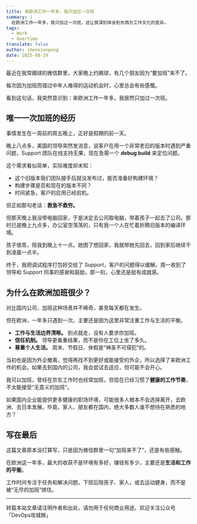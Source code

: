 ```yaml
---
title: 来欧洲工作一年多，我只加过一次班
summary: |
  在欧洲工作一年多，我只加过一次班，这让我深刻体会到东西方工作文化的差异。
tags:
  - Work
  - Overtime
translate: false
author: shenxianpeng
date: 2025-08-29
---
```



最近在我常踢球的微信群里，大家晚上约踢球，有几个朋友因为“要加班”来不了。

每次因为加班而错过中年人难得的运动机会时，心里总会有些感慨。

看到这句话，我突然意识到：来欧洲工作一年多，我居然只加过一次班。

## 唯一一次加班的经历

事情发生在一周前的周五晚上，正好是假期的前一天。

晚上八点多，美国的领导突然发消息，说客户在用一个非常老旧的版本时遇到严重问题，Support 团队在线支持无果，现在急需一个 **debug build** 来定位问题。

这个需求看似简单，实际难度却未知：

* 这个旧版本我们团队接手后就没发布过，能否准备好构建环境？
* 构建步骤是否和现在的版本不同？
* 时间紧急，客户的应用已经宕机。

但正如那句老话：**救急不救穷。**


但那天晚上我没带电脑回家，于是决定去公司取电脑，带着孩子一起去了公司。那时已是晚上九点多，办公室空荡荡的，只有我一个人在忙着折腾旧版本的编译环境。


孩子很乖，陪我到晚上十一点。她困了想回家，我就带她先回去，回到家后继续干到凌晨一点半。


终于，我把调试程序打包好交给了 Support，客户的问题得以缓解。周一收到了领导和 Support 同事的感谢和鼓励，那一刻，心里还是挺有成就感。

## 为什么在欧洲加班很少？

对比国内公司，加班这种场景并不稀奇，甚至每天都在发生。


但在欧洲，一年多只遇到一次。主要还是因为这里非常注重工作与生活的平衡。

* **工作与生活边界清晰。** 到点就走，没有人要求你加班。
* **信任机制。** 领导更看重结果，而不是你在工位上坐了多久。
* **尊重个人生活。** 周末、节假日、休假是“神圣不可侵犯”的。


当初也是因为外企撤离，觉得再找不到更好或能接受的外企，所以选择了来欧洲工作的机会。如果去到国内的公司，我会尝试去适应，但可能不会开心。


我可以加班，曾经在京东工作时也经常加班，但现在已经习惯了**健康的工作节奏**，不太能接受“无意义的加班”。


如果国内企业能提供更多健康的职场环境，可能很多人根本不会选择离开，去欧洲、去日本发展。毕竟，家人、朋友都在国内，绝大多数人谁不想待在熟悉的地方？

## 写在最后

这篇文章原本没打算写，只是因为微信群里一句“加班来不了”，还是有些感触。

在欧洲这一年多，最大的收获不是环境有多好，赚钱有多少，主要还是**生活和工作的平衡**。

工作时间专注于任务和解决问题，下班后陪孩子、家人，或去运动健身，而不是被“无尽的加班”绑住。

---

转载本站文章请注明作者和出处，请勿用于任何商业用途。欢迎关注公众号「DevOps攻城狮」
